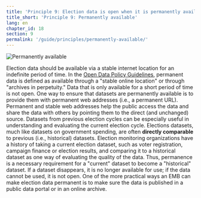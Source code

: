 ```yaml
---
title: 'Principle 9: Election data is open when it is permanently available'
title_short: 'Principle 9: Permanently available'
lang: en
chapter_id: 18
section: 9
permalink: '/guide/principles/permanently-available/'
---
```


![Permanently available](/images/inventory/principles/permanently-available.png)

Election data should be available via a stable internet location for an indefinite period of time. In the [Open Data Policy Guidelines](http://sunlightfoundation.com/opendataguidelines/#open-access), permanent data is defined as available through a "stable online location" or through "archives in perpetuity." Data that is only available for a short period of time is not open. One way to ensure that datasets are permanently available is to provide them with permanent web addresses (i.e., a permanent URL). Permanent and stable web addresses help the public access the data and share the data with others by pointing them to the direct (and unchanged) source. Datasets from previous election cycles can be especially useful in understanding and evaluating the current election cycle. Elections datasets, much like datasets on government spending, are often **directly comparable** to previous (i.e., historical) datasets. Election monitoring organizations have a history of taking a current election dataset, such as voter registration, campaign finance or election results, and comparing it to a historical dataset as one way of evaluating the quality of the data. Thus, permanence is a necessary requirement for a "current" dataset to become a "historical" dataset. If a dataset disappears, it is no longer available for use; if the data cannot be used, it is not open. One of the more practical ways an EMB can make election data permanent is to make sure the data is published in a public data portal or in an online archive.
